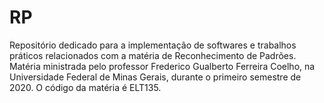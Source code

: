 # RP
 Repositório dedicado para a implementação de softwares e trabalhos práticos relacionados com a matéria de Reconhecimento de Padrões.
 Matéria ministrada pelo professor Frederico Gualberto Ferreira Coelho, na Universidade Federal de Minas Gerais, durante o primeiro semestre de 2020. O código da matéria é ELT135.
